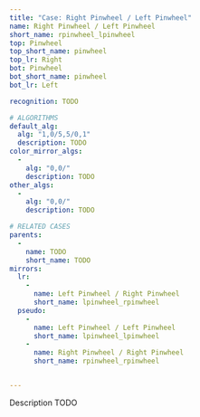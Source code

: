 ```yaml
---
title: "Case: Right Pinwheel / Left Pinwheel"
name: Right Pinwheel / Left Pinwheel
short_name: rpinwheel_lpinwheel
top: Pinwheel
top_short_name: pinwheel
top_lr: Right
bot: Pinwheel
bot_short_name: pinwheel
bot_lr: Left

recognition: TODO

# ALGORITHMS
default_alg:
  alg: "1,0/5,5/0,1"
  description: TODO
color_mirror_algs:
  -
    alg: "0,0/"
    description: TODO
other_algs:
  -
    alg: "0,0/"
    description: TODO

# RELATED CASES
parents:
  -
    name: TODO
    short_name: TODO
mirrors:
  lr:
    -
      name: Left Pinwheel / Right Pinwheel
      short_name: lpinwheel_rpinwheel
  pseudo:
    -
      name: Left Pinwheel / Left Pinwheel
      short_name: lpinwheel_lpinwheel
    -
      name: Right Pinwheel / Right Pinwheel
      short_name: rpinwheel_rpinwheel


---
```


Description TODO

